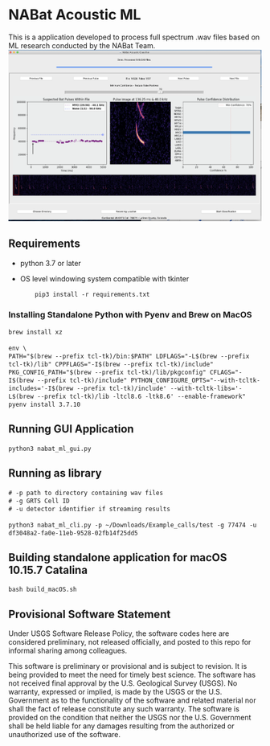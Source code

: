 # NABat Acoustic ML

This is a application developed to process full spectrum .wav files based on ML research conducted by the NABat Team.
![Example Interface](Example_Interface.png)
## Requirements

- python 3.7 or later
- OS level windowing system compatible with tkinter

  ```
      pip3 install -r requirements.txt
  ```

### Installing Standalone Python with Pyenv and Brew on MacOS

```
brew install xz

env \
PATH="$(brew --prefix tcl-tk)/bin:$PATH" LDFLAGS="-L$(brew --prefix tcl-tk)/lib" CPPFLAGS="-I$(brew --prefix tcl-tk)/include" PKG_CONFIG_PATH="$(brew --prefix tcl-tk)/lib/pkgconfig" CFLAGS="-I$(brew --prefix tcl-tk)/include" PYTHON_CONFIGURE_OPTS="--with-tcltk-includes='-I$(brew --prefix tcl-tk)/include' --with-tcltk-libs='-L$(brew --prefix tcl-tk)/lib -ltcl8.6 -ltk8.6' --enable-framework" pyenv install 3.7.10
```

## Running GUI Application

```
python3 nabat_ml_gui.py
```

## Running as library

```
# -p path to directory containing wav files
# -g GRTS Cell ID
# -u detector identifier if streaming results

python3 nabat_ml_cli.py -p ~/Downloads/Example_calls/test -g 77474 -u df3048a2-fa0e-11eb-9528-02fb14f25dd5
```

## Building standalone application for macOS 10.15.7 Catalina

```
bash build_macOS.sh
```

## Provisional Software Statement

Under USGS Software Release Policy, the software codes here are considered preliminary, not released officially, and posted to this repo for informal sharing among colleagues.

This software is preliminary or provisional and is subject to revision. It is being provided to meet the need for timely best science. The software has not received final approval by the U.S. Geological Survey (USGS). No warranty, expressed or implied, is made by the USGS or the U.S. Government as to the functionality of the software and related material nor shall the fact of release constitute any such warranty. The software is provided on the condition that neither the USGS nor the U.S. Government shall be held liable for any damages resulting from the authorized or unauthorized use of the software.
